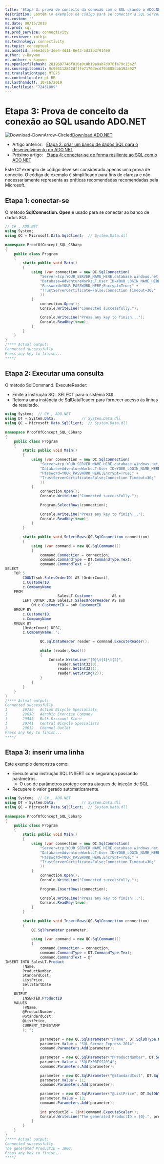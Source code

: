 ```yaml
---
title: 'Etapa 3: prova de conceito da conexão com o SQL usando o ADO.NET | Microsoft Docs'
description: Contém C# exemplos de código para se conectar a SQL Server, executar uma consulta e inserir uma linha.
ms.custom: ''
ms.date: 08/15/2019
ms.prod: sql
ms.prod_service: connectivity
ms.reviewer: rothja
ms.technology: connectivity
ms.topic: conceptual
ms.assetid: aebe3dc6-3ee4-4d11-8e43-5d32b3f91490
author: v-kaywon
ms.author: v-kaywon
ms.openlocfilehash: 2819697746f810e0c0b19a9ab7d076fa79c15a2f
ms.sourcegitcommit: 9c993112842dfffe7176decd79a885dbb192a927
ms.translationtype: MTE75
ms.contentlocale: pt-BR
ms.lasthandoff: 10/16/2019
ms.locfileid: "72451809"
---
```

# <a name="step-3-proof-of-concept-connecting-to-sql-using-adonet"></a>Etapa 3: Prova de conceito da conexão ao SQL usando ADO.NET

![Download-DownArrow-Circled](../../ssdt/media/download.png)[Download ADO.NET](../sql-connection-libraries.md#anchor-20-drivers-relational-access)

- Artigo anterior:&nbsp;&nbsp;&nbsp;[Etapa 2: criar um banco de dados SQL para o desenvolvimento do ADO.NET](step-2-create-sql-database-ado-net-development.md)  
- Próximo artigo:&nbsp;&nbsp;&nbsp;[Etapa 4: conectar-se de forma resiliente ao SQL com o ADO.NET](step-4-connect-resiliently-sql-ado-net.md)  

  
Este C# exemplo de código deve ser considerado apenas uma prova de conceito. O código de exemplo é simplificado para fins de clareza e não necessariamente representa as práticas recomendadas recomendadas pela Microsoft.  
  
## <a name="step-1-connect"></a>Etapa 1: conectar-se
  
O método **SqlConnection. Open** é usado para se conectar ao banco de dados SQL.  


```csharp
// C# , ADO.NET  
using System;
using QC = Microsoft.Data.SqlClient;  // System.Data.dll  
  
namespace ProofOfConcept_SQL_CSharp  
{  
    public class Program  
    {  
        static public void Main()  
        {  
            using (var connection = new QC.SqlConnection(  
                "Server=tcp:YOUR_SERVER_NAME_HERE.database.windows.net,1433;" +
                "Database=AdventureWorksLT;User ID=YOUR_LOGIN_NAME_HERE;" +
                "Password=YOUR_PASSWORD_HERE;Encrypt=True;" +
                "TrustServerCertificate=False;Connection Timeout=30;"  
                ))  
            {  
                connection.Open();  
                Console.WriteLine("Connected successfully.");  

                Console.WriteLine("Press any key to finish...");  
                Console.ReadKey(true);  
            }  
        }  
    }  
}  
/**** Actual output:  
Connected successfully.  
Press any key to finish...  
****/  
```  


## <a name="step-2-execute-a-query"></a>Etapa 2: Executar uma consulta  
  
O método SqlCommand. ExecuteReader:  
  
- Emite a instrução SQL SELECT para o sistema SQL.  
- Retorna uma instância de SqlDataReader para fornecer acesso às linhas de resultado.  
  
  
  
```csharp
using System;  // C# , ADO.NET  
using DT = System.Data;            // System.Data.dll  
using QC = Microsoft.Data.SqlClient;  // System.Data.dll  
  
namespace ProofOfConcept_SQL_CSharp  
{  
    public class Program  
    {  
        static public void Main()  
        {  
            using (var connection = new QC.SqlConnection(  
                "Server=tcp:YOUR_SERVER_NAME_HERE.database.windows.net,1433;" +
                "Database=AdventureWorksLT;User ID=YOUR_LOGIN_NAME_HERE;" +
                "Password=YOUR_PASSWORD_HERE;Encrypt=True;" +
                "TrustServerCertificate=False;Connection Timeout=30;"  
                ))  
            {  
                connection.Open();  
                Console.WriteLine("Connected successfully.");  
  
                Program.SelectRows(connection);  
  
                Console.WriteLine("Press any key to finish...");  
                Console.ReadKey(true);  
            }  
        }  
  
        static public void SelectRows(QC.SqlConnection connection)  
        {  
            using (var command = new QC.SqlCommand())  
            {  
                command.Connection = connection;  
                command.CommandType = DT.CommandType.Text;  
                command.CommandText = @"  
SELECT  
    TOP 5  
        COUNT(soh.SalesOrderID) AS [OrderCount],  
        c.CustomerID,  
        c.CompanyName  
    FROM  
                        SalesLT.Customer         AS c  
        LEFT OUTER JOIN SalesLT.SalesOrderHeader AS soh  
            ON c.CustomerID = soh.CustomerID  
    GROUP BY  
        c.CustomerID,  
        c.CompanyName  
    ORDER BY  
        [OrderCount] DESC,  
        c.CompanyName; ";  
  
                QC.SqlDataReader reader = command.ExecuteReader();  
  
                while (reader.Read())  
                {  
                    Console.WriteLine("{0}\t{1}\t{2}",  
                        reader.GetInt32(0),  
                        reader.GetInt32(1),  
                        reader.GetString(2));  
                }  
            }  
        }  
    }  
}  
/**** Actual output:  
Connected successfully.  
1       29736   Action Bicycle Specialists  
1       29638   Aerobic Exercise Company  
1       29546   Bulk Discount Store  
1       29741   Central Bicycle Specialists  
1       29612   Channel Outlet  
Press any key to finish...  
****/  
```  
  
  
  
## <a name="step-3-insert-a-row"></a>Etapa 3: inserir uma linha  
  
  
Este exemplo demonstra como:  
  
- Execute uma instrução SQL INSERT com segurança passando parâmetros.  
  - O uso de parâmetros protege contra ataques de injeção de SQL.  
- Recupere o valor gerado automaticamente.  
  
  
  
```csharp
using System;  // C# , ADO.NET  
using DT = System.Data;            // System.Data.dll  
using QC = Microsoft.Data.SqlClient;  // System.Data.dll  
  
namespace ProofOfConcept_SQL_CSharp  
{  
    public class Program  
    {  
        static public void Main()  
        {  
            using (var connection = new QC.SqlConnection(  
                "Server=tcp:YOUR_SERVER_NAME_HERE.database.windows.net,1433;" +
                "Database=AdventureWorksLT;User ID=YOUR_LOGIN_NAME_HERE;" +
                "Password=YOUR_PASSWORD_HERE;Encrypt=True;" +
                "TrustServerCertificate=False;Connection Timeout=30;"  
                ))  
            {  
                connection.Open();  
                Console.WriteLine("Connected successfully.");  
  
                Program.InsertRows(connection);  
  
                Console.WriteLine("Press any key to finish...");  
                Console.ReadKey(true);  
            }  
        }  
  
        static public void InsertRows(QC.SqlConnection connection)  
        {  
            QC.SqlParameter parameter;  
  
            using (var command = new QC.SqlCommand())  
            {  
                command.Connection = connection;  
                command.CommandType = DT.CommandType.Text;  
                command.CommandText = @"  
INSERT INTO SalesLT.Product  
        (Name,  
        ProductNumber,  
        StandardCost,  
        ListPrice,  
        SellStartDate  
        )  
    OUTPUT  
        INSERTED.ProductID  
    VALUES  
        (@Name,  
        @ProductNumber,  
        @StandardCost,  
        @ListPrice,  
        CURRENT_TIMESTAMP  
        ); ";  
  
                parameter = new QC.SqlParameter("@Name", DT.SqlDbType.NVarChar, 50);  
                parameter.Value = "SQL Server Express 2014";  
                command.Parameters.Add(parameter);  
  
                parameter = new QC.SqlParameter("@ProductNumber", DT.SqlDbType.NVarChar, 25);  
                parameter.Value = "SQLEXPRESS2014";  
                command.Parameters.Add(parameter);  
  
                parameter = new QC.SqlParameter("@StandardCost", DT.SqlDbType.Int);  
                parameter.Value = 11;  
                command.Parameters.Add(parameter);  
  
                parameter = new QC.SqlParameter("@ListPrice", DT.SqlDbType.Int);  
                parameter.Value = 12;  
                command.Parameters.Add(parameter);  
  
                int productId = (int)command.ExecuteScalar();  
                Console.WriteLine("The generated ProductID = {0}.", productId);  
            }  
        }  
    }  
}  
/**** Actual output:  
Connected successfully.  
The generated ProductID = 1000.  
Press any key to finish...  
****/  
```
